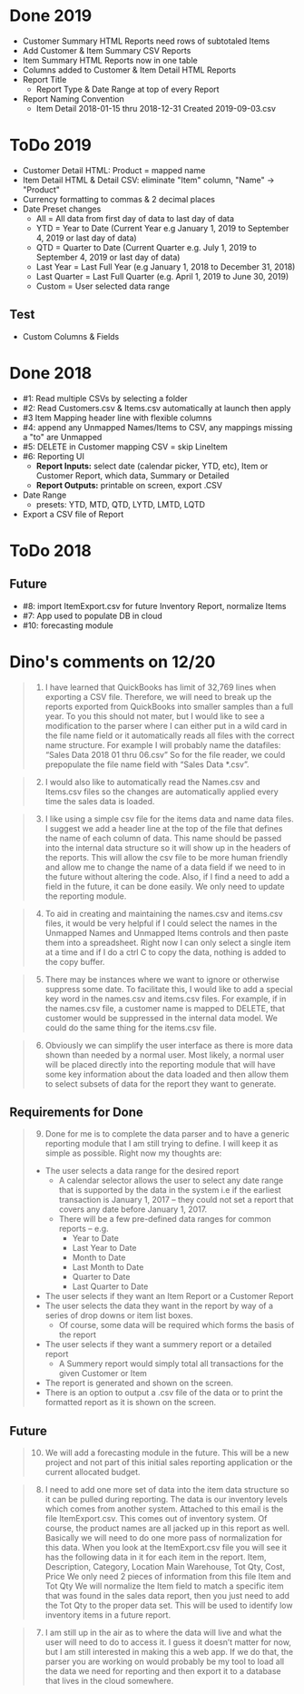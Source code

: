 # Done 2019
- Customer Summary HTML Reports need rows of subtotaled Items
- Add Customer & Item Summary CSV Reports
- Item Summary HTML Reports now in one table
- Columns added to Customer & Item Detail HTML Reports
- Report Title
	- Report Type & Date Range at top of every Report
- Report Naming Convention
	- Item Detail 2018-01-15 thru 2018-12-31 Created 2019-09-03.csv

# ToDo 2019
- Customer Detail HTML: Product = mapped name
- Item Detail HTML & Detail CSV: eliminate "Item" column, "Name" -> "Product"
- Currency formatting to commas & 2 decimal places
- Date Preset changes
	- All = All data from first day of data to last day of data
	- YTD = Year to Date (Current Year e.g  January 1, 2019 to September 4, 2019 or last day of data)
	- QTD = Quarter to Date (Current Quarter e.g. July 1, 2019 to September 4, 2019 or last day of data)
	- Last Year = Last Full Year (e.g January 1, 2018 to December 31, 2018)
	- Last Quarter = Last Full Quarter (e.g. April 1, 2019 to June 30, 2019)
	- Custom = User selected data range

## Test
- Custom Columns & Fields


# Done 2018
- #1: Read multiple CSVs by selecting a folder
- #2: Read Customers.csv & Items.csv automatically at launch then apply
- #3 Item Mapping header line with flexible columns
- #4: append any Unmapped Names/Items to CSV, any mappings missing a "to" are Unmapped
- #5: DELETE in Customer mapping CSV = skip LineItem
- #6: Reporting UI
	- **Report Inputs:** select date (calendar picker, YTD, etc), Item or Customer Report, which data, Summary or Detailed
	- **Report Outputs:** printable on screen, export .CSV
- Date Range
	- presets: YTD, MTD, QTD, LYTD, LMTD, LQTD
- Export a CSV file of Report

# ToDo 2018

## Future
- #8: import ItemExport.csv for future Inventory Report, normalize Items
- #7: App used to populate DB in cloud
- #10: forecasting module


# Dino's comments on 12/20
> 1. I have learned that QuickBooks has limit of 32,769 lines when exporting a CSV file. Therefore, we will need to break up the reports exported from QuickBooks into smaller samples than a full year. To you this should not mater, but I would like to see a modification to the parser where I can either put in a wild card in the file name field or it automatically reads all files with the correct name structure. For example I will probably name the datafiles:  “Sales Data 2018 01 thru 06.csv” So for the file reader, we could prepopulate the file name field with “Sales Data *.csv”.

> 2. I would also like to automatically read the Names.csv and Items.csv files so the changes are automatically applied every time the sales data is loaded.

> 3. I like using a simple csv file for the items data and name data files. I suggest we add a header line at the top of the file that defines the name of each column of data. This name should be passed into the internal data structure so it will show up in the headers of the reports. This will allow the csv file to be more human friendly and allow me to change the name of a data field if we need to in the future without altering the code. Also, if I find a need to add a field in the future, it can be done easily. We only need to update the reporting module.

> 4. To aid in creating and maintaining the names.csv and items.csv files, it would be very helpful if I could select the names in the Unmapped Names and Unmapped  Items controls and then paste them into a spreadsheet. Right now I can only select a single item at a time and if I do a ctrl C to copy the data, nothing is added to the copy buffer.

> 5. There may be instances where we want to ignore or otherwise suppress some date. To facilitate this, I would like to add a special key word in the names.csv and items.csv files. For example, if in the names.csv file, a customer name is mapped to DELETE, that customer would be suppressed in the internal data model. We could do the same thing for the items.csv file.  

> 6. Obviously we can simplify the user interface as there is more data shown than needed by a normal user. Most likely, a normal user will be placed directly into the reporting module that will have some key information about the data loaded and then allow them to select subsets of data for the report they want to generate.

## Requirements for Done
> 9. Done for me is to complete the data parser and to have a generic reporting module that I am still trying to define. I will keep it as simple as possible. Right now my thoughts are:
> - The user selects a data range for the desired report
> 	- A calendar selector allows the user to select any date range that is supported by the data in the system
> 		i.e if the earliest transaction is January 1, 2017 – they could not set a report that covers any date before January 1, 2017.
> 	- There will be a few pre-defined data ranges for common reports – e.g.
> 		- Year to Date
> 		- Last Year to Date
> 		- Month to Date
> 		- Last Month to Date
> 		- Quarter to Date
> 		- Last Quarter to Date  
> - The user selects if they want an Item Report or a Customer Report
> - The user selects the data they want in the report by way of a series of drop downs or item list boxes.
> 	- Of course, some data will be required which forms the basis of the report
> - The user selects if they want a summery report or a detailed report
> 	- A Summery report would simply total all transactions for the given Customer or Item
> - The report is generated and shown on the screen.
> - There is an option to output a .csv file of the data or to print the formatted report as it is shown on the screen.

## Future
> 10. We will add a forecasting module in the future. This will be a new project and not part of this initial sales reporting  application or the current allocated budget.

> 8. I need to add one more set of data into the item data structure so it can be pulled during reporting. The data is our inventory levels which comes from another system. Attached to this email is the file ItemExport.csv. This comes out of inventory system. Of course, the product names are all jacked up in this report as well. Basically we will need to do one more pass of normalization for this data. When you look at the ItemExport.csv file you will see it has the following data in it for each item in the report.
	Item, Description, Category, Location Main Warehouse, Tot Qty, Cost, Price
	We only need 2 pieces of information from this file Item and Tot Qty
	We will normalize the Item field to match a specific item that was found in the sales data report, then you just need to add the  Tot Qty to the proper data set.
	This will be used to identify low inventory items in a future report.

> 7. I am still up in the air as to where the data will live and what the user will need to do to access it. I guess it doesn’t matter for now, but I am still interested in making this a web app. If we do that, the parser you are working on would probably be my tool to load all the data we need for reporting and then export it to a database that lives in the cloud somewhere.
